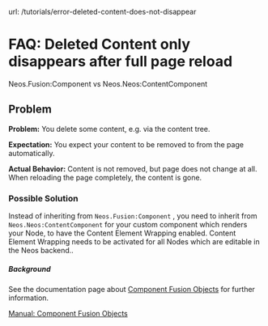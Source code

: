 url: /tutorials/error-deleted-content-does-not-disappear
# FAQ: Deleted Content only disappears after full page reload

Neos.Fusion:Component vs Neos.Neos:ContentComponent

## Problem

**Problem:** You delete some content, e.g. via the content tree.

**Expectation:** You expect your content to be removed to from the page automatically.

**Actual Behavior:** Content is not removed, but page does not change at all. When reloading the page completely, the content is gone.

### Possible Solution

Instead of inheriting from `Neos.Fusion:Component` , you need to inherit from `Neos.Neos:ContentComponent` for your custom component which renders your Node, to have the Content Element Wrapping enabled. Content Element Wrapping needs to be activated for all Nodes which are editable in the Neos backend..

##### Background

See the documentation page about [Component Fusion Objects](/guide/manual/rendering/component-fusion-objects) for further information.

[Manual: Component Fusion Objects](/guide/manual/rendering/component-fusion-objects)